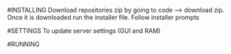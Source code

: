 #INSTALLING
Download repositories zip by going to code --> download zip.
Once it is downloaded run the installer file.
Follow installer prompts

#SETTINGS
To update server settings (GUI and RAM)


#RUNNING


